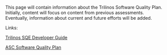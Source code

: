 This page will contain information about the Trilinos Software Quality Plan. Initially, content will focus on content from previous assessments. Eventually, information about current and future efforts will be added.

Links:

[Trilinos SQE Developer Guide](https://drive.google.com/file/d/0B4qqHXGhvq-VaFdPWnhTdE1Yd00/view?usp=sharing)

[ASC Software Quality Plan](https://drive.google.com/file/d/0B4qqHXGhvq-VZ0RNci1IV1VPQ3M/view?usp=sharing)
